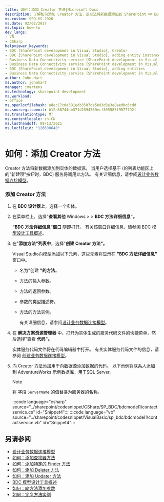 ```yaml
---
title: 如何：添加 Creator 方法|Microsoft Docs
description: 了解如何添加 Creator 方法，该方法将新数据添加到 SharePoint 中 BDC (BDC) 实体的数据源。
ms.custom: SEO-VS-2020
ms.date: 02/02/2017
ms.topic: how-to
dev_langs:
- VB
- CSharp
helpviewer_keywords:
- BDC [SharePoint development in Visual Studio], Creator
- BDC [SharePoint development in Visual Studio], adding entity instances
- Business Data Connectivity service [SharePoint development in Visual Studio], adding entities
- Business Data Connectivity service [SharePoint development in Visual Studio], adding entity instances
- BDC [SharePoint development in Visual Studio], adding entities
- Business Data Connectivity service [SharePoint development in Visual Studio], Creator
author: John-Hart
ms.author: johnhart
manager: jmartens
ms.technology: sharepoint-development
ms.workload:
- office
ms.openlocfilehash: adec17c0a381edb3587da50d3d9e3e8aedbc6cdd
ms.sourcegitcommit: b12a38744db371d2894769ecf305585f9577792f
ms.translationtype: MT
ms.contentlocale: zh-CN
ms.lasthandoff: 09/13/2021
ms.locfileid: "126600640"
---
```

# <a name="how-to-add-a-creator-method"></a>如何：添加 Creator 方法
  Creator 方法将新数据添加到实体的数据源。 当用户选择基于 (的列表功能区上的"新建项"按钮时，BDC) 服务将调用此方法。  有关详细信息，请参阅[设计业务数据连接模型](../sharepoint/designing-a-business-data-connectivity-model.md)。

### <a name="to-add-a-creator-method"></a>添加 Creator 方法

1. 在 **BDC 设计器上**，选择一个实体。

2. 在菜单栏上，选择"**查看其他** Windows  >    > **BDC 方法详细信息"。**

    **"BDC 方法详细信息"窗口** 随即打开。 有关该窗口详细信息，请参阅 [BDC 模型设计工具概述](../sharepoint/bdc-model-design-tools-overview.md)。

3. 在"**添加方法"列表中**，选择"**创建 Creator 方法"。**

    Visual Studio向模型添加以下元素，这些元素将显示在 **"BDC 方法详细信息"** 窗口中。

   - 名为"创建 **"的方法**。

   - 方法的输入参数。

   - 方法的返回参数。

   - 参数的类型描述符。

   - 方法的方法实例。

     有关详细信息，请参阅[设计业务数据连接模型](../sharepoint/designing-a-business-data-connectivity-model.md)。

4. 在 **解决方案资源管理器** 中，打开为实体生成的服务代码文件的快捷菜单，然后选择"查看 **代码"。**

    实体服务代码文件将在代码编辑器中打开。 有关实体服务代码文件的信息，请参阅 [创建业务数据连接模型](../sharepoint/creating-a-business-data-connectivity-model.md)。

5. 向 Creator 方法添加用于向数据源添加数据的代码。 以下示例将联系人添加到 AdventureWorks 示例数据库，用于SQL Server。

   > [!NOTE]
   > 将 字段 `ServerName` 的值替换为服务器的名称。

    :::code language="csharp" source="../sharepoint/codesnippet/CSharp/SP_BDC/bdcmodel1/contactservice.cs" id="Snippet4":::
    :::code language="vb" source="../sharepoint/codesnippet/VisualBasic/sp_bdc/bdcmodel1/contactservice.vb" id="Snippet4":::

## <a name="see-also"></a>另请参阅
- [设计业务数据连接模型](../sharepoint/designing-a-business-data-connectivity-model.md)
- [如何：添加查找器方法](../sharepoint/how-to-add-a-finder-method.md)
- [如何：添加特定的 Finder 方法](../sharepoint/how-to-add-a-specific-finder-method.md)
- [如何：添加 Deleter 方法](../sharepoint/how-to-add-a-deleter-method.md)
- [如何：添加 Updater 方法](../sharepoint/how-to-add-an-updater-method.md)
- [BDC 模型设计工具概述](../sharepoint/bdc-model-design-tools-overview.md)
- [如何：向方法添加参数](../sharepoint/how-to-add-a-parameter-to-a-method.md)
- [如何：定义方法实例](../sharepoint/how-to-define-a-method-instance.md)
